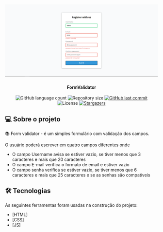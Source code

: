 <h1 align="center">
    <img alt="FormValidator" title="#FormValidator" src="./form.png" />
</h1>

<h4 align="center"> 
	FormValidator
</h4>

<p align="center">
  <img alt="GitHub language count" src="https://img.shields.io/github/languages/count/Oppadayo/proffy?color=%2304D361">

  <img alt="Repository size" src="https://img.shields.io/github/repo-size/Oppadayo/form-validator">	
  
  <a href="https://github.com/Oppadayo/proffy/commits/master">
    <img alt="GitHub last commit" src="https://img.shields.io/github/last-commit/Oppadayo/form-validator">
  </a>

  <img alt="License" src="https://img.shields.io/badge/license-MIT-brightgreen">
   <a href="https://github.com/Oppadayo/proffy/stargazers">
    <img alt="Stargazers" src="https://img.shields.io/github/stars/Oppadayo/form-validator?style=social">
  </a>
</p>


## 💻 Sobre o projeto

📚 Form validator - é um simples formulário com validação dos campos.

O usuário poderá escrever em quatro campos diferentes onde
- O campo Username avisa se estiver vazio, se tiver menos que 3 caracteres e mais que 20 caracteres
- O campo E-mail verifica o formato de email e estiver vazio
- O campo senha verifica se estiver vazio, se tiver menos que 6 caracteres e mais que 25 caracteres e se as senhas são compatíveis
 


## 🛠 Tecnologias

As seguintes ferramentas foram usadas na construção do projeto:

- [HTML]
- [CSS]
- [JS]
